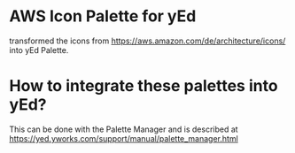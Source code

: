 # AWS Icon Palette for yEd
transformed the icons from https://aws.amazon.com/de/architecture/icons/ into yEd Palette.

# How to integrate these palettes into yEd?
This can be done with the Palette Manager and is described at https://yed.yworks.com/support/manual/palette_manager.html 

